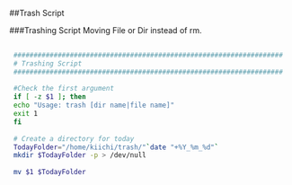 
##Trash Script

###Trashing Script
Moving File or Dir instead of rm.
```bash
 
 ###################################################################
 # Trashing Script
 ###################################################################
 
 #Check the first argument
 if [ -z $1 ]; then
 echo "Usage: trash [dir name|file name]"
 exit 1
 fi
 
 # Create a directory for today
 TodayFolder="/home/kiichi/trash/"`date "+%Y_%m_%d"`
 mkdir $TodayFolder -p > /dev/null
 
 mv $1 $TodayFolder
 
 ```



